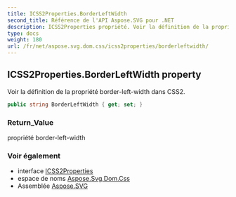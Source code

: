 ```yaml
---
title: ICSS2Properties.BorderLeftWidth
second_title: Référence de l'API Aspose.SVG pour .NET
description: ICSS2Properties propriété. Voir la définition de la propriété borderleftwidth dans CSS2.
type: docs
weight: 180
url: /fr/net/aspose.svg.dom.css/icss2properties/borderleftwidth/
---
```

## ICSS2Properties.BorderLeftWidth property

Voir la définition de la propriété border-left-width dans CSS2.

```csharp
public string BorderLeftWidth { get; set; }
```

### Return_Value

propriété border-left-width

### Voir également

* interface [ICSS2Properties](../)
* espace de noms [Aspose.Svg.Dom.Css](../../icss2properties/)
* Assemblée [Aspose.SVG](../../../)


